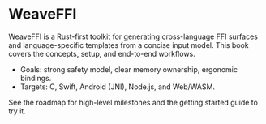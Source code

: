 # WeaveFFI

WeaveFFI is a Rust-first toolkit for generating cross-language FFI surfaces and
language-specific templates from a concise input model. This book covers the
concepts, setup, and end-to-end workflows.

- Goals: strong safety model, clear memory ownership, ergonomic bindings.
- Targets: C, Swift, Android (JNI), Node.js, and Web/WASM.

See the roadmap for high-level milestones and the getting started guide to try it.
